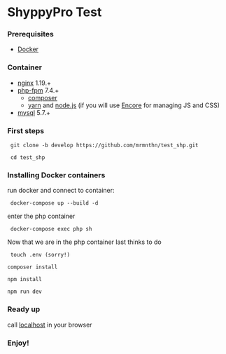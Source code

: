 # ShyppyPro Test
### Prerequisites
* [Docker](https://www.docker.com/)

### Container
 - [nginx](https://hub.docker.com/_/nginx) 1.19.+
 - [php-fpm](https://hub.docker.com/_/php) 7.4.+
    - [composer](https://getcomposer.org/) 
    - [yarn](https://yarnpkg.com/lang/en/) and [node.js](https://nodejs.org/en/) (if you will use [Encore](https://symfony.com/doc/current/frontend/encore/installation.html) for managing JS and CSS)
- [mysql](https://hub.docker.com/_/mysql/) 5.7.+

### First steps
```
 git clone -b develop https://github.com/mrmnthn/test_shp.git
```
```
 cd test_shp
```
### Installing Docker containers

run docker and connect to container:
```
 docker-compose up --build -d
```
enter the php container
```
 docker-compose exec php sh
```
Now that we are in the php container last thinks to do
```
 touch .env (sorry!)
```
```
composer install
```
```
npm install
```
```
npm run dev
```
### Ready up
call [localhost](http://localhost/) in your browser
### Enjoy!
